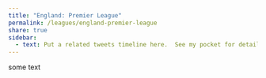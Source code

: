 ```yaml
---
title: "England: Premier League"
permalink: /leagues/england-premier-league
share: true
sidebar:
  - text: Put a related tweets timeline here.  See my pocket for details.
---
```


some text


